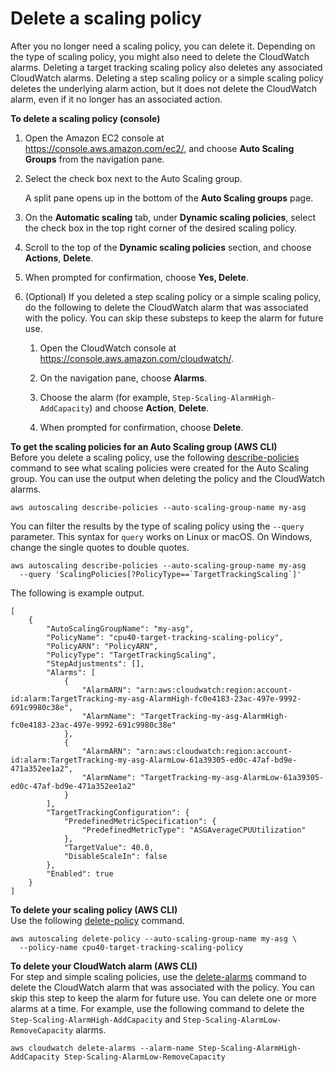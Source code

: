 # Delete a scaling policy<a name="deleting-scaling-policy"></a>

After you no longer need a scaling policy, you can delete it\. Depending on the type of scaling policy, you might also need to delete the CloudWatch alarms\. Deleting a target tracking scaling policy also deletes any associated CloudWatch alarms\. Deleting a step scaling policy or a simple scaling policy deletes the underlying alarm action, but it does not delete the CloudWatch alarm, even if it no longer has an associated action\. 

**To delete a scaling policy \(console\)**

1. Open the Amazon EC2 console at [https://console\.aws\.amazon\.com/ec2/](https://console.aws.amazon.com/ec2/), and choose **Auto Scaling Groups** from the navigation pane\.

1. Select the check box next to the Auto Scaling group\.

   A split pane opens up in the bottom of the **Auto Scaling groups** page\.

1. On the **Automatic scaling** tab, under **Dynamic scaling policies**, select the check box in the top right corner of the desired scaling policy\.

1. Scroll to the top of the **Dynamic scaling policies** section, and choose **Actions**, **Delete**\.

1. When prompted for confirmation, choose **Yes, Delete**\.

1. \(Optional\) If you deleted a step scaling policy or a simple scaling policy, do the following to delete the CloudWatch alarm that was associated with the policy\. You can skip these substeps to keep the alarm for future use\.

   1. Open the CloudWatch console at [https://console\.aws\.amazon\.com/cloudwatch/](https://console.aws.amazon.com/cloudwatch/)\.

   1. On the navigation pane, choose **Alarms**\.

   1. Choose the alarm \(for example, `Step-Scaling-AlarmHigh-AddCapacity`\) and choose **Action**, **Delete**\.

   1. When prompted for confirmation, choose **Delete**\.

**To get the scaling policies for an Auto Scaling group \(AWS CLI\)**  
Before you delete a scaling policy, use the following [describe\-policies](https://docs.aws.amazon.com/cli/latest/reference/autoscaling/describe-policies.html) command to see what scaling policies were created for the Auto Scaling group\. You can use the output when deleting the policy and the CloudWatch alarms\.

```
aws autoscaling describe-policies --auto-scaling-group-name my-asg
```

You can filter the results by the type of scaling policy using the `--query` parameter\. This syntax for `query` works on Linux or macOS\. On Windows, change the single quotes to double quotes\.

```
aws autoscaling describe-policies --auto-scaling-group-name my-asg 
  --query 'ScalingPolicies[?PolicyType==`TargetTrackingScaling`]'
```

The following is example output\.

```
[
    {
        "AutoScalingGroupName": "my-asg",
        "PolicyName": "cpu40-target-tracking-scaling-policy",
        "PolicyARN": "PolicyARN",
        "PolicyType": "TargetTrackingScaling",
        "StepAdjustments": [],
        "Alarms": [
            {
                "AlarmARN": "arn:aws:cloudwatch:region:account-id:alarm:TargetTracking-my-asg-AlarmHigh-fc0e4183-23ac-497e-9992-691c9980c38e",
                "AlarmName": "TargetTracking-my-asg-AlarmHigh-fc0e4183-23ac-497e-9992-691c9980c38e"
            },
            {
                "AlarmARN": "arn:aws:cloudwatch:region:account-id:alarm:TargetTracking-my-asg-AlarmLow-61a39305-ed0c-47af-bd9e-471a352ee1a2",
                "AlarmName": "TargetTracking-my-asg-AlarmLow-61a39305-ed0c-47af-bd9e-471a352ee1a2"
            }
        ],
        "TargetTrackingConfiguration": {
            "PredefinedMetricSpecification": {
                "PredefinedMetricType": "ASGAverageCPUUtilization"
            },
            "TargetValue": 40.0,
            "DisableScaleIn": false
        },
        "Enabled": true
    }
]
```

**To delete your scaling policy \(AWS CLI\)**  
Use the following [delete\-policy](https://docs.aws.amazon.com/cli/latest/reference/autoscaling/delete-policy.html) command\. 

```
aws autoscaling delete-policy --auto-scaling-group-name my-asg \
  --policy-name cpu40-target-tracking-scaling-policy
```

**To delete your CloudWatch alarm \(AWS CLI\)**  
For step and simple scaling policies, use the [delete\-alarms](https://docs.aws.amazon.com/cli/latest/reference/cloudwatch/delete-alarms.html) command to delete the CloudWatch alarm that was associated with the policy\. You can skip this step to keep the alarm for future use\. You can delete one or more alarms at a time\. For example, use the following command to delete the `Step-Scaling-AlarmHigh-AddCapacity` and `Step-Scaling-AlarmLow-RemoveCapacity` alarms\.

```
aws cloudwatch delete-alarms --alarm-name Step-Scaling-AlarmHigh-AddCapacity Step-Scaling-AlarmLow-RemoveCapacity
```